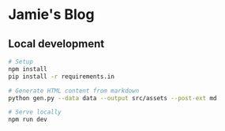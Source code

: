 # Jamie's Blog

## Local development

``` bash
# Setup
npm install
pip install -r requirements.in

# Generate HTML content from markdown
python gen.py --data data --output src/assets --post-ext md

# Serve locally
npm run dev
```
